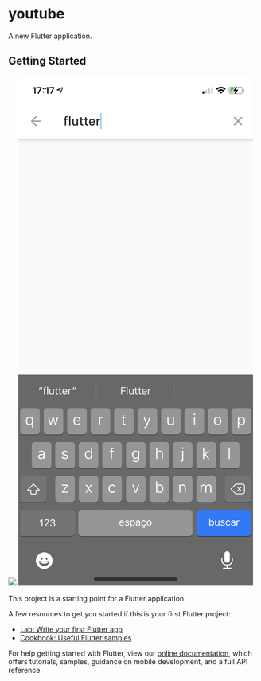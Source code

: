 # youtube

A new Flutter application.

## Getting Started

<img src="https://github.com/renamcomn/youtubeClone/blob/master/images/prints/home.PNG" widhtt="300"></img>
<img src="https://github.com/renamcomn/youtubeClone/blob/master/images/prints/search.PNG" widhtt="300"></img>

This project is a starting point for a Flutter application.

A few resources to get you started if this is your first Flutter project:

- [Lab: Write your first Flutter app](https://flutter.dev/docs/get-started/codelab)
- [Cookbook: Useful Flutter samples](https://flutter.dev/docs/cookbook)

For help getting started with Flutter, view our
[online documentation](https://flutter.dev/docs), which offers tutorials,
samples, guidance on mobile development, and a full API reference.

